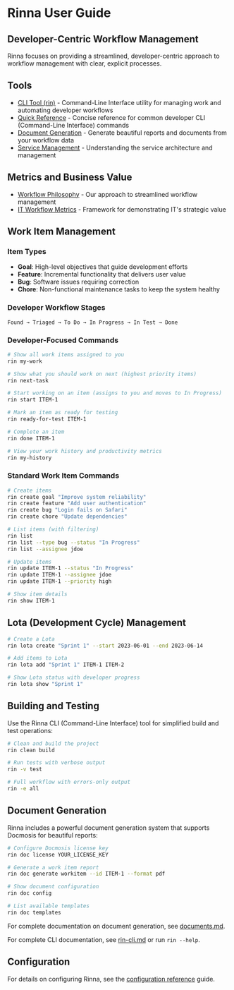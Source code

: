 <!-- Copyright (c) 2025 [Eric C. Mumford](https://github.com/heymumford) [@heymumford] -->

# Rinna User Guide

## Developer-Centric Workflow Management

Rinna focuses on providing a streamlined, developer-centric approach to workflow management with clear, explicit processes.

## Tools

- [CLI Tool (rin)](rin-cli.md) - Command-Line Interface utility for managing work and automating developer workflows
- [Quick Reference](rin-quick-reference.md) - Concise reference for common developer CLI (Command-Line Interface) commands
- [Document Generation](documents.md) - Generate beautiful reports and documents from your workflow data
- [Service Management](service-management.md) - Understanding the service architecture and management

## Metrics and Business Value

- [Workflow Philosophy](workflow-philosophy.md) - Our approach to streamlined workflow management
- [IT Workflow Metrics](metrics/it-workflow-metrics.md) - Framework for demonstrating IT's strategic value

## Work Item Management

### Item Types

- **Goal**: High-level objectives that guide development efforts
- **Feature**: Incremental functionality that delivers user value
- **Bug**: Software issues requiring correction
- **Chore**: Non-functional maintenance tasks to keep the system healthy

### Developer Workflow Stages

```
Found → Triaged → To Do → In Progress → In Test → Done
```

### Developer-Focused Commands

```bash
# Show all work items assigned to you
rin my-work

# Show what you should work on next (highest priority items)
rin next-task

# Start working on an item (assigns to you and moves to In Progress)
rin start ITEM-1

# Mark an item as ready for testing
rin ready-for-test ITEM-1

# Complete an item
rin done ITEM-1

# View your work history and productivity metrics
rin my-history
```

### Standard Work Item Commands

```bash
# Create items
rin create goal "Improve system reliability"
rin create feature "Add user authentication"
rin create bug "Login fails on Safari"
rin create chore "Update dependencies"

# List items (with filtering)
rin list
rin list --type bug --status "In Progress"
rin list --assignee jdoe

# Update items
rin update ITEM-1 --status "In Progress"
rin update ITEM-1 --assignee jdoe
rin update ITEM-1 --priority high

# Show item details
rin show ITEM-1
```

## Lota (Development Cycle) Management

```bash
# Create a Lota
rin lota create "Sprint 1" --start 2023-06-01 --end 2023-06-14

# Add items to Lota
rin lota add "Sprint 1" ITEM-1 ITEM-2

# Show Lota status with developer progress
rin lota show "Sprint 1"
```

## Building and Testing

Use the Rinna CLI (Command-Line Interface) tool for simplified build and test operations:

```bash
# Clean and build the project
rin clean build

# Run tests with verbose output
rin -v test

# Full workflow with errors-only output
rin -e all
```

## Document Generation

Rinna includes a powerful document generation system that supports Docmosis for beautiful reports:

```bash
# Configure Docmosis license key
rin doc license YOUR_LICENSE_KEY

# Generate a work item report
rin doc generate workitem --id ITEM-1 --format pdf

# Show document configuration
rin doc config

# List available templates
rin doc templates
```

For complete documentation on document generation, see [documents.md](documents.md).

For complete CLI documentation, see [rin-cli.md](rin-cli.md) or run `rin --help`.

## Configuration

For details on configuring Rinna, see the [configuration reference](configuration-reference.md) guide.
